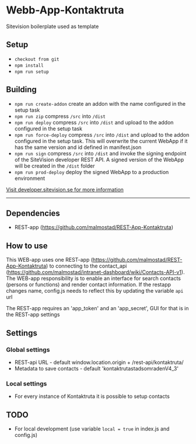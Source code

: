 # Webb-App-Kontaktruta
Sitevision boilerplate used as template
## Setup
* `checkout from git`
* `npm install`
* `npm run setup`
## Building
* `npm run create-addon` create an addon with the name configured in the setup task
* `npm run zip` compress `/src` into `/dist`
* `npm run deploy` compress `/src` into `/dist` and upload to the addon configured in the setup task
* `npm run force-deploy` compress `/src` into `/dist` and upload to the addon configured in the setup task. This will overwrite the current WebApp if it has the same version and id defined in manifest.json
* `npm run sign` compress `/src` into `/dist` and invoke the signing endpoint of the SiteVision developer REST API. A signed version of the WebApp will be created in the `/dist` folder
* `npm run prod-deploy` deploy the signed WebApp to a production environment

[Visit developer.sitevision.se for more information](https://developer.sitevision.se)

---

## Dependencies
* REST-app (https://github.com/malmostad/REST-App-Kontaktruta)

## How to use
This WEB-app uses one REST-app (https://github.com/malmostad/REST-App-Kontaktruta) to connecting to the contact_api (https://github.com/malmostad/intranet-dashboard/wiki/Contacts-API-v1). The WEB-app responsibility is to enable an interface for search contacts (persons or functions) and render contact information. If the restapp changes name, config.js needs to reflect this by updating the variable `api` url

The REST-app requires an 'app_token' and an 'app_secret', GUI for that is in the REST-app settings

## Settings

### Global settings
* REST-api URL - default window.location.origin + /rest-api/kontaktruta/
* Metadata to save contacts - default 'kontaktrutastadsomradenV4_3'

### Local settings
* For every instance of Kontaktruta it is possible to setup contacts

## TODO
* For local development (use variable `local = true` in index.js and config.js)

